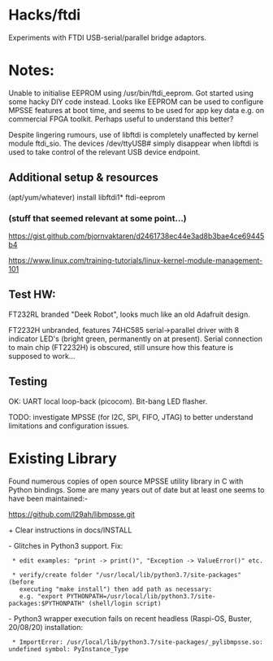 # Hacks/ftdi #
Experiments with FTDI USB-serial/parallel bridge adaptors.

# Notes: #
Unable to initialise EEPROM using /usr/bin/ftdi_eeprom. Got started
using some hacky DIY code instead. Looks like EEPROM can be used to
configure MPSSE features at boot time, and seems to be used for app
key data e.g. on commercial FPGA toolkit. Perhaps useful to understand
this better?

Despite lingering rumours, use of libftdi is completely unaffected by
kernel module ftdi_sio. The devices /dev/ttyUSB# simply disappear when
libftdi is used to take control of the relevant USB device endpoint.


## Additional setup & resources ##

(apt/yum/whatever) install libftdi1* ftdi-eeprom

### (stuff that seemed relevant at some point...) ###

 https://gist.github.com/bjornvaktaren/d2461738ec44e3ad8b3bae4ce69445b4

 https://www.linux.com/training-tutorials/linux-kernel-module-management-101

## Test HW: ##

FT232RL branded "Deek Robot", looks much like an old Adafruit design.

FT2232H unbranded, features 74HC585 serial->parallel driver with 8 indicator
LED's (bright green, permanently on at present). Serial connection to main
chip (FT2232H) is obscured, still unsure how this feature is supposed to work...

## Testing ##

OK: UART local loop-back (picocom). Bit-bang LED flasher.

TODO: investigate MPSSE (for I2C, SPI, FIFO, JTAG) to better understand
limitations and configuration issues.


# Existing Library #

Found numerous copies of open source MPSSE utility library in C with
Python bindings. Some are many years out of date but at least one seems
to have been maintained:-

 https://github.com/l29ah/libmpsse.git

 \+ Clear instructions in docs/INSTALL

 \- Glitches in Python3 support. Fix:
 
     * edit examples: "print -> print()", "Exception -> ValueError()" etc.
     
     * verify/create folder "/usr/local/lib/python3.7/site-packages" (before
       executing "make install") then add path as necessary:
       e.g. "export PYTHONPATH=/usr/local/lib/python3.7/site-packages:$PYTHONPATH" (shell/login script)

 \- Python3 wrapper execution fails on recent headless (Raspi-OS, Buster, 20/08/20) installation:

     * ImportError: /usr/local/lib/python3.7/site-packages/_pylibmpsse.so: undefined symbol: PyInstance_Type
